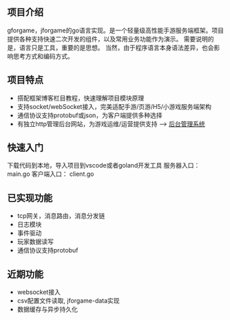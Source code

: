 
## 项目介绍　　
gforgame，jforgame的go语言实现。是一个轻量级高性能手游服务端框架。项目提供各种支持快速二次开发的组件，以及常用业务功能作为演示。
需要说明的是，语言只是工具，重要的是思想。 当然，由于程序语言本身语法差异，也会影响思考方式和编码方式。 

## 项目特点
* 搭配框架博客栏目教程，快速理解项目模块原理
* 支持socket/webSocket接入，完美适配手游/页游/H5/小游戏服务端架构
* 通信协议支持protobuf或json，为客户端提供多种选择
* 有独立http管理后台网站，为游戏运维/运营提供支持  --> [后台管理系统](https://github.com/kingston-csj/gamekeeper)  

## 快速入门
下载代码到本地，导入项目到vscode或者goland开发工具
服务器入口： main.go
客户端入口： client.go

## 已实现功能
* tcp网关，消息路由，消息分发链  
* 日志模块
* 事件驱动
* 玩家数据读写
* 通信协议支持protobuf

## 近期功能
* websocket接入
* csv配置文件读取, jforgame-data实现
* 数据缓存与异步持久化
